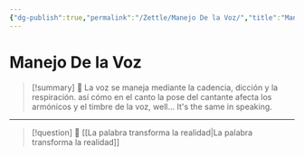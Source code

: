 ```yaml
---
{"dg-publish":true,"permalink":"/Zettle/Manejo De la Voz/","title":"Manejo De la Voz","updated":"2023-12-30T18:06:34.391-05:00"}
---
```



# Manejo De la Voz

> [!summary] 🧠
> La voz se maneja mediante la cadencia, dicción y la respiración. así cómo en el canto la pose del cantante afecta los armónicos y el timbre de la voz, well... It's the same in speaking.

- - - 
> [!question] 🔗
> [[La palabra transforma la realidad\|La palabra transforma la realidad]]
> 
